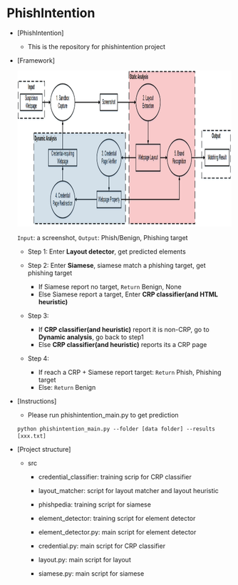 # PhishIntention

- [PhishIntention]
    - This is the repository for phishintention project
    
- [Framework]
    
    <img src="big_pic/pic.jpg" style="width:2000px;height:350px"/>
    
    ```Input```: a screenshot, ```Output```: Phish/Benign, Phishing target
    - Step 1: Enter <b>Layout detector</b>, get predicted elements
    - Step 2: Enter <b>Siamese</b>, siamese match a phishing target, get phishing target
        - If Siamese report no target, ```Return``` Benign, None
        - Else Siamese report a target, Enter <b>CRP classifier(and HTML heuristic)</b>

    - Step 3: 

       - If <b>CRP classifier(and heuristic)</b> report it is non-CRP, go to <b>Dynamic analysis</b>, go back to step1
       - Else <b>CRP classifier(and heuristic)</b> reports its a CRP page

    - Step 4: 
        - If reach a CRP + Siamese report target: ```Return``` Phish, Phishing target
        - Else: ```Return``` Benign

- [Instructions]
    - Please run phishintention_main.py to get prediction
    ```
    python phishintention_main.py --folder [data folder] --results [xxx.txt]
    ```

- [Project structure]
    - src
        - credential_classifier: training scrip for CRP classifier
        - layout_matcher: script for layout matcher and layout heuristic
        - phishpedia: training script for siamese
        - element_detector: training script for element detector

        - element_detector.py: main script for element detector
        - credential.py: main script for CRP classifier
        - layout.py: main script for layout 
        - siamese.py: main script for siamese

        